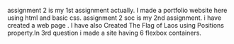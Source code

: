 assignment 2 is my 1st assignment  actually. I made a portfolio website here using html and basic css. 
assignment 2 soc is my 2nd assignment. i have created a web page . I have also Created The Flag of Laos using Positions property.In 3rd question i made  a site having 6 flexbox containers.
